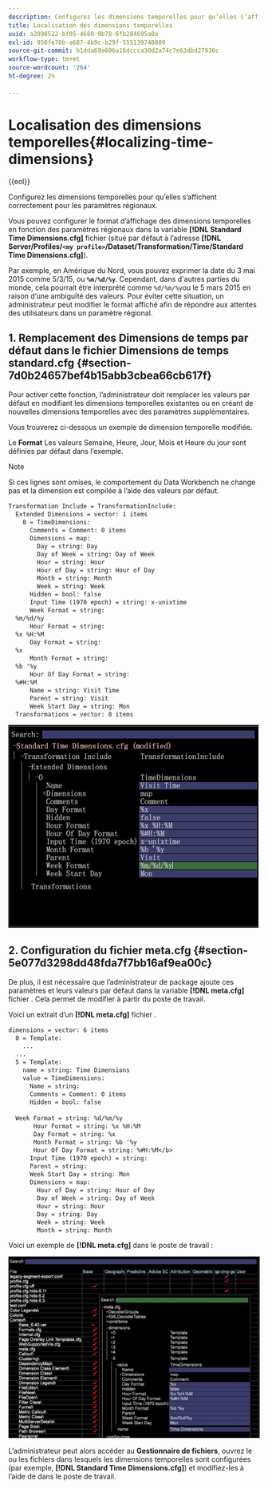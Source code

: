 ```yaml
---
description: Configurez les dimensions temporelles pour qu’elles s’affichent correctement pour les paramètres régionaux.
title: Localisation des dimensions temporelles
uuid: a2098522-bf05-4680-9b78-6fb284695a0a
exl-id: 950fe70b-a687-4b9c-b29f-555139740809
source-git-commit: b1dda69a606a16dccca30d2a74c7e63dbd27936c
workflow-type: tm+mt
source-wordcount: '264'
ht-degree: 2%

---
```


# Localisation des dimensions temporelles{#localizing-time-dimensions}

{{eol}}

Configurez les dimensions temporelles pour qu’elles s’affichent correctement pour les paramètres régionaux.

Vous pouvez configurer le format d’affichage des dimensions temporelles en fonction des paramètres régionaux dans la variable **[!DNL Standard Time Dimensions.cfg]** fichier (situé par défaut à l’adresse **[!DNL Server/Profiles/`<my profile>`/Dataset/Transformation/Time/Standard Time Dimensions.cfg]**).

Par exemple, en Amérique du Nord, vous pouvez exprimer la date du 3 mai 2015 comme 5/3/15, ou **`%m/%d/%y`**. Cependant, dans d&#39;autres parties du monde, cela pourrait être interprété comme `%d/%m/%y`ou le 5 mars 2015 en raison d’une ambiguïté des valeurs. Pour éviter cette situation, un administrateur peut modifier le format affiché afin de répondre aux attentes des utilisateurs dans un paramètre régional.

## 1. Remplacement des Dimensions de temps par défaut dans le fichier Dimensions de temps standard.cfg {#section-7d0b24657bef4b15abb3cbea66cb617f}

Pour activer cette fonction, l’administrateur doit remplacer les valeurs par défaut en modifiant les dimensions temporelles existantes ou en créant de nouvelles dimensions temporelles avec des paramètres supplémentaires.

Vous trouverez ci-dessous un exemple de dimension temporelle modifiée.

Le **Format** Les valeurs Semaine, Heure, Jour, Mois et Heure du jour sont définies par défaut dans l’exemple.

>[!NOTE]
>
>Si ces lignes sont omises, le comportement du Data Workbench ne change pas et la dimension est compilée à l’aide des valeurs par défaut.

```
Transformation Include = TransformationInclude:  
  Extended Dimensions = vector: 1 items 
    0 = TimeDimensions:  
      Comments = Comment: 0 items 
      Dimensions = map:  
        Day = string: Day 
        Day of Week = string: Day of Week 
        Hour = string: Hour 
        Hour of Day = string: Hour of Day 
        Month = string: Month 
        Week = string: Week 
      Hidden = bool: false 
      Input Time (1970 epoch) = string: x-unixtime 
      Week Format = string:  
  %m/%d/%y
      Hour Format = string:  
  %x %H:%M 
      Day Format = string:  
  %x
      Month Format = string:  
  %b '%y
      Hour Of Day Format = string:  
  %#H:%M
      Name = string: Visit Time 
      Parent = string: Visit 
      Week Start Day = string: Mon 
  Transformations = vector: 0 items
```

![](assets/6_4_time_format.png)

## 2. Configuration du fichier meta.cfg {#section-5e077d3298dd48fda7f7bb16af9ea00c}

De plus, il est nécessaire que l’administrateur de package ajoute ces paramètres et leurs valeurs par défaut dans la variable **[!DNL meta.cfg]** fichier . Cela permet de modifier à partir du poste de travail.

Voici un extrait d’un **[!DNL meta.cfg]** fichier .

```
dimensions = vector: 6 items 
  0 = Template: 
    ...
  ...
  5 = Template: 
    name = string: Time Dimensions 
    value = TimeDimensions: 
      Name = string:  
      Comments = Comment: 0 items 
      Hidden = bool: false 
       
  Week Format = string: %d/%m/%y 
       Hour Format = string: %x %H:%M 
       Day Format = string: %x 
       Month Format = string: %b '%y 
       Hour Of Day Format = string: %#H:%M</b> 
      Input Time (1970 epoch) = string:  
      Parent = string:  
      Week Start Day = string: Mon 
      Dimensions = map: 
        Hour of Day = string: Hour of Day 
        Day of Week = string: Day of Week 
        Hour = string: Hour 
        Day = string: Day 
        Week = string: Week 
        Month = string: Month
```

Voici un exemple de **[!DNL meta.cfg]** dans le poste de travail :

![](assets/dwb_time_format.png)

L’administrateur peut alors accéder au **Gestionnaire de fichiers**, ouvrez le ou les fichiers dans lesquels les dimensions temporelles sont configurées (par exemple, **[!DNL Standard Time Dimensions.cfg]**) et modifiez-les à l’aide de dans le poste de travail.
